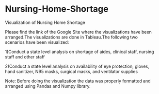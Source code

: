 # Nursing-Home-Shortage
Visualization of Nursing Home Shortage

Please find the link of the Google Site where the visualizations have been arranged.The visualizations are done in Tableau.The following two scenarios have been visualized:

1)Conduct a state level analysis on shortage of aides, clinical staff, nursing staff
and other staff

2)Conduct a state level analysis on availability of eye protection, gloves, hand
sanitizer, N95 masks, surgical masks, and ventilator supplies

Note: Before doing the visualization the data was properly formatted and arranged using Pandas and Numpy library.
